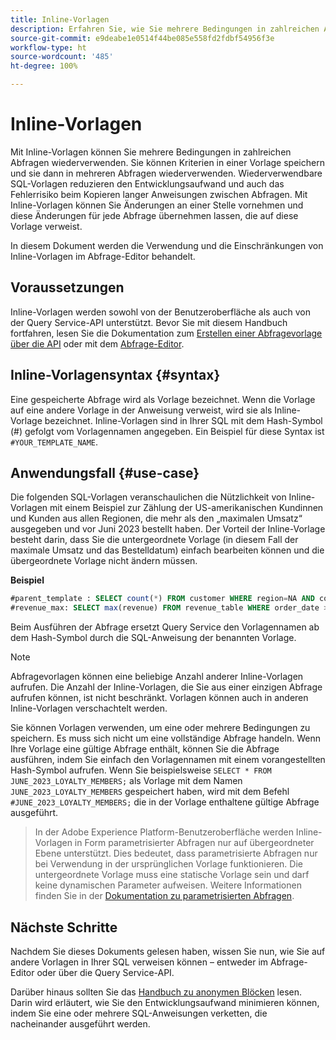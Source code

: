 ```yaml
---
title: Inline-Vorlagen
description: Erfahren Sie, wie Sie mehrere Bedingungen in zahlreichen Abfragen mit Inline-Vorlagen wiederverwenden können.
source-git-commit: e9deabe1e0514f44be085e558fd2fdbf54956f3e
workflow-type: ht
source-wordcount: '485'
ht-degree: 100%

---
```


# Inline-Vorlagen

Mit Inline-Vorlagen können Sie mehrere Bedingungen in zahlreichen Abfragen wiederverwenden. Sie können Kriterien in einer Vorlage speichern und sie dann in mehreren Abfragen wiederverwenden. Wiederverwendbare SQL-Vorlagen reduzieren den Entwicklungsaufwand und auch das Fehlerrisiko beim Kopieren langer Anweisungen zwischen Abfragen. Mit Inline-Vorlagen können Sie Änderungen an einer Stelle vornehmen und diese Änderungen für jede Abfrage übernehmen lassen, die auf diese Vorlage verweist.

In diesem Dokument werden die Verwendung und die Einschränkungen von Inline-Vorlagen im Abfrage-Editor behandelt.

## Voraussetzungen

Inline-Vorlagen werden sowohl von der Benutzeroberfläche als auch von der Query Service-API unterstützt. Bevor Sie mit diesem Handbuch fortfahren, lesen Sie die Dokumentation zum [Erstellen einer Abfragevorlage über die API](../api/query-templates.md#create-a-query-template) oder mit dem [Abfrage-Editor](../ui/user-guide.md#query-authoring).

## Inline-Vorlagensyntax {#syntax}

Eine gespeicherte Abfrage wird als Vorlage bezeichnet. Wenn die Vorlage auf eine andere Vorlage in der Anweisung verweist, wird sie als Inline-Vorlage bezeichnet. Inline-Vorlagen sind in Ihrer SQL mit dem Hash-Symbol (#) gefolgt vom Vorlagennamen angegeben. Ein Beispiel für diese Syntax ist `#YOUR_TEMPLATE_NAME`.

## Anwendungsfall {#use-case}

Die folgenden SQL-Vorlagen veranschaulichen die Nützlichkeit von Inline-Vorlagen mit einem Beispiel zur Zählung der US-amerikanischen Kundinnen und Kunden aus allen Regionen, die mehr als den „maximalen Umsatz“ ausgegeben und vor Juni 2023 bestellt haben. Der Vorteil der Inline-Vorlage besteht darin, dass Sie die untergeordnete Vorlage (in diesem Fall der maximale Umsatz und das Bestelldatum) einfach bearbeiten können und die übergeordnete Vorlage nicht ändern müssen.

**Beispiel**

```sql
#parent_template : SELECT count(*) FROM customer WHERE region=NA AND country=US AND revenue > #revenue_max
#revenue_max: SELECT max(revenue) FROM revenue_table WHERE order_date > '01-06-2023'
```

Beim Ausführen der Abfrage ersetzt Query Service den Vorlagennamen ab dem Hash-Symbol durch die SQL-Anweisung der benannten Vorlage.

>[!NOTE]
>
>Abfragevorlagen können eine beliebige Anzahl anderer Inline-Vorlagen aufrufen. Die Anzahl der Inline-Vorlagen, die Sie aus einer einzigen Abfrage aufrufen können, ist nicht beschränkt. Vorlagen können auch in anderen Inline-Vorlagen verschachtelt werden.

Sie können Vorlagen verwenden, um eine oder mehrere Bedingungen zu speichern. Es muss sich nicht um eine vollständige Abfrage handeln. Wenn Ihre Vorlage eine gültige Abfrage enthält, können Sie die Abfrage ausführen, indem Sie einfach den Vorlagennamen mit einem vorangestellten Hash-Symbol aufrufen. Wenn Sie beispielsweise `SELECT * FROM JUNE_2023_LOYALTY_MEMBERS;` als Vorlage mit dem Namen `JUNE_2023_LOYALTY_MEMBERS` gespeichert haben, wird mit dem Befehl  `#JUNE_2023_LOYALTY_MEMBERS;` die in der Vorlage enthaltene gültige Abfrage ausgeführt.

>
>
>In der Adobe Experience Platform-Benutzeroberfläche werden Inline-Vorlagen in Form parametrisierter Abfragen nur auf übergeordneter Ebene unterstützt. Dies bedeutet, dass parametrisierte Abfragen nur bei Verwendung in der ursprünglichen Vorlage funktionieren. Die untergeordnete Vorlage muss eine statische Vorlage sein und darf keine dynamischen Parameter aufweisen. Weitere Informationen finden Sie in der [Dokumentation zu parametrisierten Abfragen](../ui/parameterized-queries.md).

## Nächste Schritte

Nachdem Sie dieses Dokuments gelesen haben, wissen Sie nun, wie Sie auf andere Vorlagen in Ihrer SQL verweisen können – entweder im Abfrage-Editor oder über die Query Service-API.

Darüber hinaus sollten Sie das [Handbuch zu anonymen Blöcken](./anonymous-block.md) lesen. Darin wird erläutert, wie Sie den Entwicklungsaufwand minimieren können, indem Sie eine oder mehrere SQL-Anweisungen verketten, die nacheinander ausgeführt werden.
